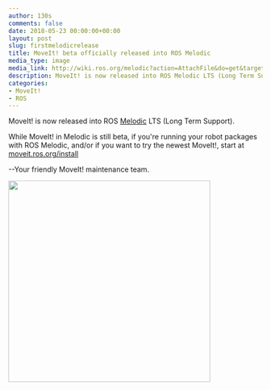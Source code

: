 ```yaml
---
author: 130s
comments: false
date: 2018-05-23 00:00:00+00:00
layout: post
slug: firstmelodicrelease
title: MoveIt! beta officially released into ROS Melodic
media_type: image
media_link: http://wiki.ros.org/melodic?action=AttachFile&do=get&target=melodic.jpg
description: MoveIt! is now released into ROS Melodic LTS (Long Term Support)!
categories:
- MoveIt!
- ROS
---
```


MoveIt! is now released into ROS [Melodic](http://wiki.ros.org/melodic) LTS (Long Term Support).

While MoveIt! in Melodic is still beta, if you're running your robot packages with ROS Melodic, and/or if you want to try the newest MoveIt!, start at [moveit.ros.org/install](http://moveit.ros.org/install/)

--Your friendly MoveIt! maintenance team.

<img src="http://wiki.ros.org/melodic?action=AttachFile&do=get&target=melodic.jpg" height="400"/>
